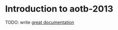 # Introduction to aotb-2013

TODO: write [great documentation](http://jacobian.org/writing/great-documentation/what-to-write/)
